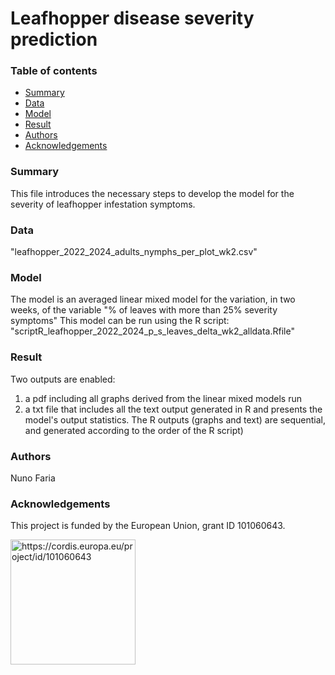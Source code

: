 # Leafhopper disease severity prediction

### Table of contents

* [Summary](#summary)
* [Data](#data)
* [Model](#model)
* [Result](#result)
* [Authors](#authors)
* [Acknowledgements](#acknowledgements)

### Summary
This file introduces the necessary steps to develop the model for the severity of leafhopper infestation symptoms.  


### Data
"leafhopper_2022_2024_adults_nymphs_per_plot_wk2.csv"


### Model
The model is an averaged linear mixed model for the variation, in two weeks, of the variable "% of leaves with more than 25% severity symptoms"
This model can be run using the R script: 
"scriptR_leafhopper_2022_2024_p_s_leaves_delta_wk2_alldata.Rfile"


### Result
Two outputs are enabled: 
1) a pdf including all graphs derived from the linear mixed models run 
2) a txt file that includes all the text output generated in R and  presents the model's output statistics. The R outputs (graphs and text) are sequential, and generated according to the order of the R script)

### Authors
Nuno Faria

### Acknowledgements
This project is funded by the European Union, grant ID 101060643.


<img src="https://rea.ec.europa.eu/sites/default/files/styles/oe_theme_medium_no_crop/public/2021-04/EN-Funded%20by%20the%20EU-POS.jpg" alt="https://cordis.europa.eu/project/id/101060643" width="200"/>

